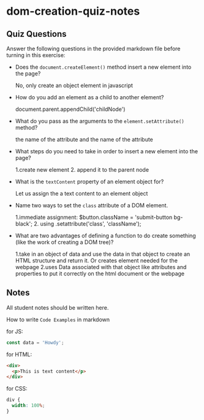 # dom-creation-quiz-notes

## Quiz Questions

Answer the following questions in the provided markdown file before turning in this exercise:

- Does the `document.createElement()` method insert a new element into the page?

  No, only create an object element in javascript

- How do you add an element as a child to another element?

  document.parent.appendChild('childNode')

- What do you pass as the arguments to the `element.setAttribute()` method?

  the name of the attribute and the name of the attribute

- What steps do you need to take in order to insert a new element into the page?

  1.create new element
  2. append it to the parent node

- What is the `textContent` property of an element object for?

  Let us assign the a text content to an element object

- Name two ways to set the `class` attribute of a DOM element.

  1.immediate assignment: $button.className = 'submit-button bg-black';
  2. using .setattribute('class', 'className');

- What are two advantages of defining a function to do create something (like the work of creating a DOM tree)?

  1.take in an object of data and use the data in that object to create an HTML structure and return it. Or creates element needed for
  the webpage
  2.uses Data associated with that object like attributes and properties to put it correctly on the html document or the webpage 

## Notes

All student notes should be written here.

How to write `Code Examples` in markdown

for JS:

```javascript
const data = 'Howdy';
```

for HTML:

```html
<div>
  <p>This is text content</p>
</div>
```

for CSS:

```css
div {
  width: 100%;
}
```
